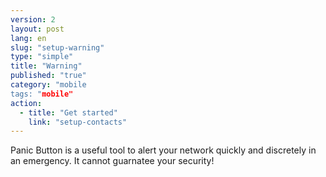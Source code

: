 ```yaml
---
version: 2
layout: post
lang: en
slug: "setup-warning"
type: "simple"
title: "Warning"
published: "true"
category: "mobile
tags: "mobile"
action: 
  - title: "Get started"
    link: "setup-contacts"
---
```


Panic Button is a useful tool to alert your network quickly and discretely in an emergency. It cannot guarnatee your security!